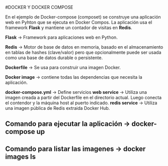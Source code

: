 
 #DOCKER Y DOCKER COMPOSE
 
 En el ejemplo de Docker-compose (composet) se construye una aplicación web en Pyhton que se ejecuta en Docker Compos.
 La aplicación usa el framework **Flask** y mantiene un contador de visitas en **Redis**.
 
 
 **Flask** -> Framework para aplicaciones web en Python.
 
 **Redis** -> Motor de base de datos en memoria, basado en el almacenamiento en tablas de hashes (clave/valor) pero que opcionalmente puede ser usada como una base de datos durable o persistente. 

 **Dockerfile** -> Se usa para construir una imagen Docker.
 
 **Docker image** -> contiene todas las dependencias que necesita la aplicación.

 **docker-compose.yml** -> Define servicios
    **web service** -> Utiliza una imagen creada a partir del Dockerfile en el directorio actual. Luego conecta el contendor y la máquina host al puerto indicado.
    **redis service** -> Utiliza una imagen pública de Redis extraida Docker Hub.

 ## Comando para ejecutar la aplicación -> docker-compose up 
 ## Comando para listar las imagenes -> docker images ls

 

